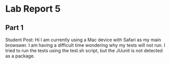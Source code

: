 # Lab Report 5

## Part 1

Student Post: 
Hi I am currently using a Mac device with Safari as my main browswer. I am having a difficult time wondering why my tests will not run. I tried to run the tests using the test.sh script, but the JUunit is not detected as a package.
